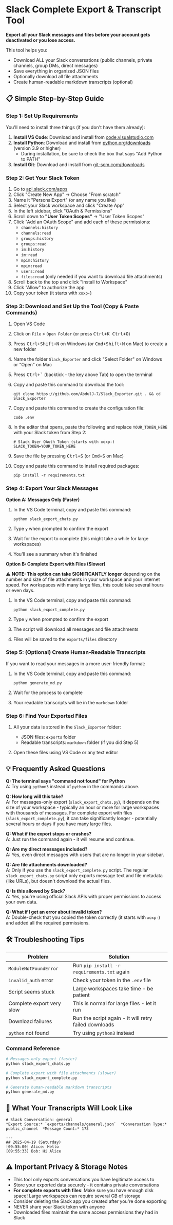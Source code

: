 # Slack Complete Export & Transcript Tool

**Export all your Slack messages and files before your account gets deactivated or you lose access.**

This tool helps you:
- Download ALL your Slack conversations (public channels, private channels, group DMs, direct messages)
- Save everything in organized JSON files
- Optionally download all file attachments
- Create human-readable markdown transcripts (optional)

## 📋 Simple Step-by-Step Guide

### Step 1: Set Up Requirements

You'll need to install three things (if you don't have them already):

1. **Install VS Code**: Download and install from [code.visualstudio.com](https://code.visualstudio.com/)
2. **Install Python**: Download and install from [python.org/downloads](https://www.python.org/downloads/) (version 3.9 or higher)
   - During installation, be sure to check the box that says "Add Python to PATH"
3. **Install Git**: Download and install from [git-scm.com/downloads](https://git-scm.com/downloads)

### Step 2: Get Your Slack Token

1. Go to [api.slack.com/apps](https://api.slack.com/apps)
2. Click "Create New App" → Choose "From scratch"
3. Name it "PersonalExport" (or any name you like)
4. Select your Slack workspace and click "Create App"
5. In the left sidebar, click "OAuth & Permissions"
6. Scroll down to  **"User Token Scopes"** → "User Token Scopes"
7. Click "Add an OAuth Scope" and add each of these permissions:
   - `channels:history`
   - `channels:read`
   - `groups:history`
   - `groups:read`
   - `im:history`
   - `im:read`
   - `mpim:history`
   - `mpim:read`
   - `users:read`
   - `files:read` (only needed if you want to download file attachments)
8. Scroll back to the top and click "Install to Workspace"
9. Click "Allow" to authorize the app
10. Copy your token (it starts with `xoxp-`)



### Step 3: Download and Set Up the Tool (Copy & Paste Commands)

1. Open VS Code
2. Click on `File` > `Open Folder` (or press <kbd>Ctrl+K Ctrl+O</kbd>)
3. Press <kbd>Ctrl+Shift+N</kbd> on Windows (or <kbd>Cmd+Shift+N</kbd> on Mac) to create a new folder
4. Name the folder `Slack_Exporter` and click "Select Folder" on Windows or "Open" on Mac
5. Press <kbd>Ctrl+`</kbd> (backtick - the key above Tab) to open the terminal
6. Copy and paste this command to download the tool:
   ```
   git clone https://github.com/AbdulJ-7/Slack_Exporter.git . && cd Slack_Exporter
   ```

7. Copy and paste this command to create the configuration file:
   ```
   code .env
   ```
   
8. In the editor that opens, paste the following and replace `YOUR_TOKEN_HERE` with your Slack token from Step 2:
   ```
   # Slack User OAuth Token (starts with xoxp-)
   SLACK_TOKEN=YOUR_TOKEN_HERE
   ```

9. Save the file by pressing <kbd>Ctrl+S</kbd> (or <kbd>Cmd+S</kbd> on Mac)

10. Copy and paste this command to install required packages:
    ```
    pip install -r requirements.txt
    ```

### Step 4: Export Your Slack Messages

**Option A: Messages Only (Faster)**

1. In the VS Code terminal, copy and paste this command:
   ```
   python slack_export_chats.py
   ```

2. Type `y` when prompted to confirm the export
3. Wait for the export to complete (this might take a while for large workspaces)
4. You'll see a summary when it's finished

**Option B: Complete Export with Files (Slower)**

⚠️ **NOTE: This option can take SIGNIFICANTLY longer** depending on the number and size of file attachments in your workspace and your internet speed. For workspaces with many large files, this could take several hours or even days.

1. In the VS Code terminal, copy and paste this command:
   ```
   python slack_export_complete.py
   ```

2. Type `y` when prompted to confirm the export
3. The script will download all messages and file attachments
4. Files will be saved to the `exports/files` directory

### Step 5: (Optional) Create Human-Readable Transcripts

If you want to read your messages in a more user-friendly format:

1. In the VS Code terminal, copy and paste this command:
   ```
   python generate_md.py
   ```

2. Wait for the process to complete
3. Your readable transcripts will be in the `markdown` folder

### Step 6: Find Your Exported Files

1. All your data is stored in the `Slack_Exporter` folder:
   - JSON files: `exports` folder
   - Readable transcripts: `markdown` folder (if you did Step 5)
   
2. Open these files using VS Code or any text editor

## 💡 Frequently Asked Questions

**Q: The terminal says "command not found" for Python**  
A: Try using `python3` instead of `python` in the commands above.

**Q: How long will this take?**  
A: For messages-only export (`slack_export_chats.py`), it depends on the size of your workspace - typically an hour or more for large workspaces with thousands of messages. For complete export with files (`slack_export_complete.py`), it can take significantly longer - potentially several hours or days if you have many large files.

**Q: What if the export stops or crashes?**  
A: Just run the command again - it will resume and continue.

**Q: Are my direct messages included?**  
A: Yes, even direct messages with users that are no longer in your sidebar.

**Q: Are file attachments downloaded?**  
A: Only if you use the `slack_export_complete.py` script. The regular `slack_export_chats.py` script only exports message text and file metadata (like URLs), but doesn't download the actual files.

**Q: Is this allowed by Slack?**  
A: Yes, you're using official Slack APIs with proper permissions to access your own data.

**Q: What if I get an error about invalid token?**  
A: Double-check that you copied the token correctly (it starts with `xoxp-`) and added all the required permissions.

## 🛠️ Troubleshooting Tips

| Problem | Solution |
|---------|----------|
| `ModuleNotFoundError` | Run `pip install -r requirements.txt` again |
| `invalid_auth` error | Check your token in the `.env` file |
| Script seems stuck | Large workspaces take time - be patient |
| Complete export very slow | This is normal for large files - let it run |
| Download failures | Run the script again - it will retry failed downloads |
| `python` not found | Try using `python3` instead |

### Command Reference

```bash
# Messages-only export (faster)
python slack_export_chats.py

# Complete export with file attachments (slower)
python slack_export_complete.py

# Generate human-readable markdown transcripts
python generate_md.py
```

## 📄 What Your Transcripts Will Look Like

```
# Slack Conversation: general
*Export Source:* `exports/channels/general.json`  *Conversation Type:* public_channel  *Message Count:* 173

---
## 2025-04-19 (Saturday)
[09:55:00] Alice: Hello
[09:55:33] Bob: Hi Alice
```

## ⚠️ Important Privacy & Storage Notes

- This tool only exports conversations you have legitimate access to
- Store your exported data securely - it contains private conversations
- **For complete exports with files**: Make sure you have enough disk space! Large workspaces can require several GB of storage
- Consider deleting the Slack app you created after you're done exporting
- NEVER share your Slack token with anyone
- Downloaded files maintain the same access permissions they had in Slack